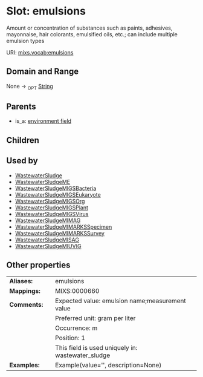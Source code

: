 
# Slot: emulsions


Amount or concentration of substances such as paints, adhesives, mayonnaise, hair colorants, emulsified oils, etc.; can include multiple emulsion types

URI: [mixs.vocab:emulsions](https://w3id.org/mixs/vocab/emulsions)


## Domain and Range

None ->  <sub>OPT</sub> [String](types/String.md)

## Parents

 *  is_a: [environment field](environment_field.md)

## Children


## Used by

 * [WastewaterSludge](WastewaterSludge.md)
 * [WastewaterSludgeME](WastewaterSludgeME.md)
 * [WastewaterSludgeMIGSBacteria](WastewaterSludgeMIGSBacteria.md)
 * [WastewaterSludgeMIGSEukaryote](WastewaterSludgeMIGSEukaryote.md)
 * [WastewaterSludgeMIGSOrg](WastewaterSludgeMIGSOrg.md)
 * [WastewaterSludgeMIGSPlant](WastewaterSludgeMIGSPlant.md)
 * [WastewaterSludgeMIGSVirus](WastewaterSludgeMIGSVirus.md)
 * [WastewaterSludgeMIMAG](WastewaterSludgeMIMAG.md)
 * [WastewaterSludgeMIMARKSSpecimen](WastewaterSludgeMIMARKSSpecimen.md)
 * [WastewaterSludgeMIMARKSSurvey](WastewaterSludgeMIMARKSSurvey.md)
 * [WastewaterSludgeMISAG](WastewaterSludgeMISAG.md)
 * [WastewaterSludgeMIUVIG](WastewaterSludgeMIUVIG.md)

## Other properties

|  |  |  |
| --- | --- | --- |
| **Aliases:** | | emulsions |
| **Mappings:** | | MIXS:0000660 |
| **Comments:** | | Expected value: emulsion name;measurement value |
|  | | Preferred unit: gram per liter |
|  | | Occurrence: m |
|  | | Position: 1 |
|  | | This field is used uniquely in: wastewater_sludge |
| **Examples:** | | Example(value='', description=None) |


